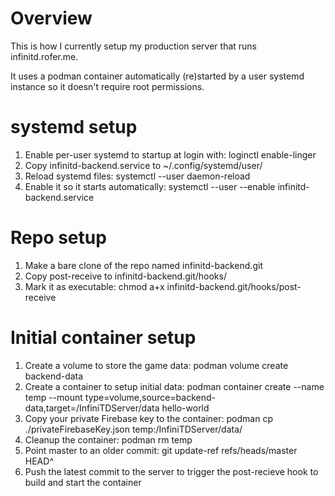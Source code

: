 # Overview
This is how I currently setup my production server that runs infinitd.rofer.me.

It uses a podman container automatically (re)started by a user systemd instance
so it doesn't require root permissions.

# systemd setup
1. Enable per-user systemd to startup at login with: loginctl enable-linger <username>
2. Copy infinitd-backend.service to ~/.config/systemd/user/
3. Reload systemd files: systemctl --user daemon-reload
4. Enable it so it starts automatically: systemctl --user --enable infinitd-backend.service

# Repo setup
1. Make a bare clone of the repo named infinitd-backend.git
2. Copy post-receive to infinitd-backend.git/hooks/
3. Mark it as executable: chmod a+x infinitd-backend.git/hooks/post-receive

# Initial container setup
1. Create a volume to store the game data: podman volume create backend-data
2. Create a container to setup initial data: podman container create --name temp --mount type=volume,source=backend-data,target=/InfiniTDServer/data hello-world
3. Copy your private Firebase key to the container: podman cp ./privateFirebaseKey.json temp:/InfiniTDServer/data/
4. Cleanup the container: podman rm temp
5. Point master to an older commit: git update-ref refs/heads/master HEAD^
6. Push the latest commit to the server to trigger the post-recieve hook to build and start the container